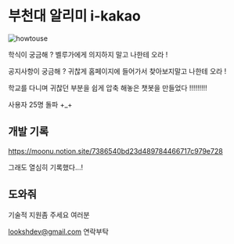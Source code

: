 # 부천대 알리미 i-kakao

![howtouse](https://user-images.githubusercontent.com/86511086/199215935-ae9b7851-6d89-492a-83dc-094d2e270b7e.PNG)

학식이 궁금해 ? 벨루가에게 의지하지 말고 나한테 오라 !

공지사항이 궁금해 ? 귀찮게 홈페이지에 들어가서 찾아보지말고 나한테 오라 !

학교를 다니며 귀찮던 부분을 쉽게 압축 해놓은 챗봇을 만들었다 !!!!!!!!!

사용자 25명 돌파 +\_+

## 개발 기록

https://moonu.notion.site/7386540bd23d489784466717c979e728

그래도 열심히 기록했다...!

## 도와줘

기술적 지원좀 주세요 여러분

lookshdev@gmail.com 연락부탁
